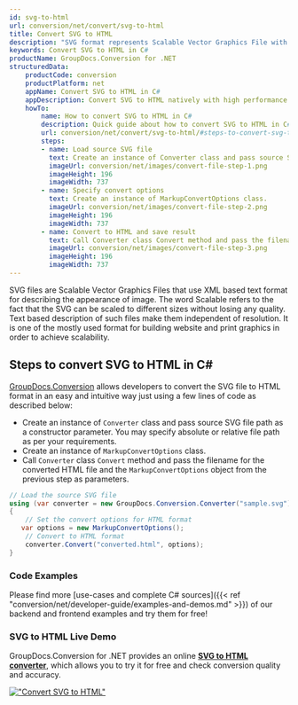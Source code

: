 ```yaml
---
id: svg-to-html
url: conversion/net/convert/svg-to-html
title: Convert SVG to HTML
description: "SVG format represents Scalable Vector Graphics File with .svg extension. Learn how to convert SVG to HTML file programmatically in C# language using GroupDocs.Conversion for .NET library."
keywords: Convert SVG to HTML in C#
productName: GroupDocs.Conversion for .NET
structuredData:
    productCode: conversion
    productPlatform: net
    appName: Convert SVG to HTML in C#
    appDescription: Convert SVG to HTML natively with high performance using C# language and server side GroupDocs.Conversion for .NET APIs, without the use of any software like Microsoft or Open Office.
    howTo:
        name: How to convert SVG to HTML in C# 
        description: Quick guide about how to convert SVG to HTML in C# with high performance and accuracy.
        url: conversion/net/convert/svg-to-html/#steps-to-convert-svg-to-html-in-c
        steps:
        - name: Load source SVG file 
          text: Create an instance of Converter class and pass source SVG file path as a constructor parameter. You may specify absolute or relative file path as per your requirements. 
          imageUrl: conversion/net/images/convert-file-step-1.png
          imageHeight: 196
          imageWidth: 737
        - name: Specify convert options 
          text: Create an instance of MarkupConvertOptions class.
          imageUrl: conversion/net/images/convert-file-step-2.png
          imageHeight: 196
          imageWidth: 737
        - name: Convert to HTML and save result 
          text: Call Converter class Convert method and pass the filename for the converted HTML file and the MarkupConvertOptions object from the previous step as parameters.
          imageUrl: conversion/net/images/convert-file-step-3.png
          imageHeight: 196
          imageWidth: 737
---
```


SVG files are Scalable Vector Graphics Files that use XML based text format for describing the appearance of image. The word Scalable refers to the fact that the SVG can be scaled to different sizes without losing any quality. Text based description of such files make them independent of resolution. It is one of the mostly used format for building website and print graphics in order to achieve scalability.

## Steps to convert SVG to HTML in C#

[GroupDocs.Conversion](https://products.groupdocs.com/conversion/net) allows developers to convert the SVG file to HTML format in an easy and intuitive way just using a few lines of code as described below:

* Create an instance of `Converter` class and pass source SVG file path as a constructor parameter. You may specify absolute or relative file path as per your requirements. 
* Create an instance of `MarkupConvertOptions` class.
* Call `Converter` class `Convert` method and pass the filename for the converted HTML file and the `MarkupConvertOptions` object from the previous step as parameters.

```csharp
// Load the source SVG file
using (var converter = new GroupDocs.Conversion.Converter("sample.svg"))
{
    // Set the convert options for HTML format
   var options = new MarkupConvertOptions();
    // Convert to HTML format
    converter.Convert("converted.html", options);
}
```

### Code Examples

Please find more [use-cases and complete C# sources]({{< ref "conversion/net/developer-guide/examples-and-demos.md" >}}) of our backend and frontend examples and try them for free!

### SVG to HTML Live Demo

GroupDocs.Conversion for .NET provides an online [**SVG to HTML converter**](https://products.groupdocs.app/conversion/svg-to-html), which allows you to try it for free and check conversion quality and accuracy.

[!["Convert SVG to HTML"](conversion/net/images/convert-to-html/convert-svg-to-html.png)](https://products.groupdocs.app/conversion/svg-to-html)